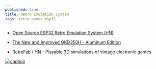 ```yaml
---
published: true
title: Retro Emulation System
tags: retro games esp32
---
```

- [Open Source ESP32 Retro Emulation System (HN)](https://news.ycombinator.com/item?id=21633493)
- [The New and Improved GKD350H - Aluminum Edition](https://www.youtube.com/watch?v=NfzsSY56_F4)

- [RetroFab](https://itizso.itch.io/retrofab) / [HN]() - Playable 3D simulations of vintage electronic games

[![caption](https://img.itch.zone/aW1hZ2UvMTQ1NTUxMi85MjE5NzU1LnBuZw==/250x600/4v6NP2.png)](https://itizso.itch.io/retrofab)